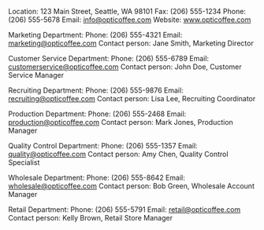Location: 123 Main Street, Seattle, WA 98101
Fax: (206) 555-1234
Phone: (206) 555-5678
Email: info@opticoffee.com
Website: www.opticoffee.com

Marketing Department:
Phone: (206) 555-4321
Email: marketing@opticoffee.com
Contact person: Jane Smith, Marketing Director

Customer Service Department:
Phone: (206) 555-6789
Email: customerservice@opticoffee.com
Contact person: John Doe, Customer Service Manager

Recruiting Department:
Phone: (206) 555-9876
Email: recruiting@opticoffee.com
Contact person: Lisa Lee, Recruiting Coordinator

Production Department:
Phone: (206) 555-2468
Email: production@opticoffee.com
Contact person: Mark Jones, Production Manager

Quality Control Department:
Phone: (206) 555-1357
Email: quality@opticoffee.com
Contact person: Amy Chen, Quality Control Specialist

Wholesale Department:
Phone: (206) 555-8642
Email: wholesale@opticoffee.com
Contact person: Bob Green, Wholesale Account Manager

Retail Department:
Phone: (206) 555-5791
Email: retail@opticoffee.com
Contact person: Kelly Brown, Retail Store Manager
